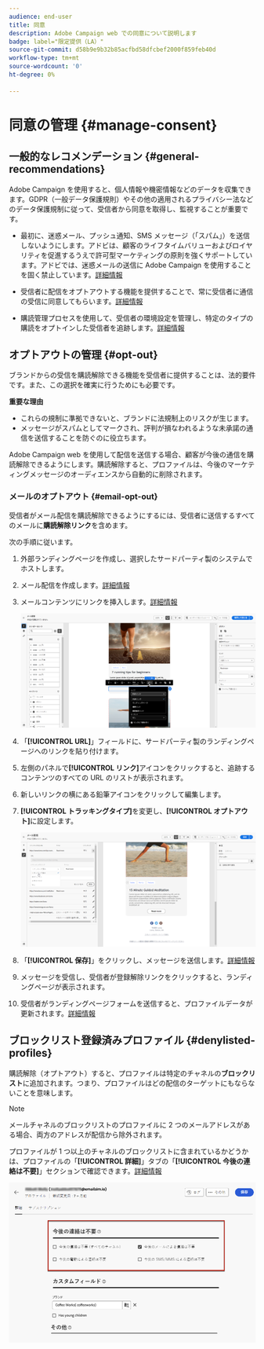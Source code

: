 ```yaml
---
audience: end-user
title: 同意
description: Adobe Campaign web での同意について説明します
badge: label="限定提供（LA）"
source-git-commit: d58b9e9b32b85acfbd58dfcbef2000f859feb40d
workflow-type: tm+mt
source-wordcount: '0'
ht-degree: 0%

---
```


# 同意の管理 {#manage-consent}

## 一般的なレコメンデーション {#general-recommendations}

Adobe Campaign を使用すると、個人情報や機密情報などのデータを収集できます。GDPR（一般データ保護規則）やその他の適用されるプライバシー法などのデータ保護規制に従って、受信者から同意を取得し、監視することが重要です。

* 最初に、迷惑メール、プッシュ通知、SMS メッセージ（「スパム」）を送信しないようにします。アドビは、顧客のライフタイムバリューおよびロイヤリティを促進するうえで許可型マーケティングの原則を強くサポートしています。アドビでは、迷惑メールの送信に Adobe Campaign を使用することを固く禁止しています。[詳細情報](#denylisted-profiles)

* 受信者に配信をオプトアウトする機能を提供することで、常に受信者に通信の受信に同意してもらいます<!-- and keep honoring opt-out requests as quickly as possible-->。[詳細情報](#opt-out)

* 購読管理プロセスを使用して、受信者の環境設定を管理し、特定のタイプの購読をオプトインした受信者を追跡します。[詳細情報](../../delivery/using/about-services-and-subscriptions.md)

## オプトアウトの管理 {#opt-out}

ブランドからの受信を購読解除できる機能を受信者に提供することは、法的要件です。また、この選択を確実に行うためにも必要です。<!--Learn more about the applicable legislation in the [Adobe Campaign Classic v7 documentation](https://experienceleague.adobe.com/docs/campaign-classic/using/getting-started/privacy/privacy-and-recommendations.html#privacy-regulations){target="_blank"}.-->

**重要な理由**

* これらの規制に準拠できないと、ブランドに法規制上のリスクが生じます。
* メッセージがスパムとしてマークされ、評判が損なわれるような未承諾の通信を送信することを防ぐのに役立ちます。

Adobe Campaign web を使用して配信を送信する場合、顧客が今後の通信を購読解除できるようにします。購読解除すると、プロファイルは、今後のマーケティングメッセージのオーディエンスから自動的に削除されます。

### メールのオプトアウト {#email-opt-out}

受信者がメール配信を購読解除できるようにするには、受信者に送信するすべてのメールに&#x200B;**購読解除リンク**&#x200B;を含めます。

次の手順に従います。

1. 外部ランディングページを作成し、選択したサードパーティ製のシステムでホストします。

1. メール配信を作成します。[詳細情報](../email/create-email.md)

1. メールコンテンツにリンクを挿入します。[詳細情報](../email/message-tracking.md#insert-links)

   ![メールコンテンツにリンクを挿入](../email/assets/message-tracking-insert-link.png)

1. 「**[!UICONTROL URL]**」フィールドに、サードパーティ製のランディングページへのリンクを貼り付けます。

1. 左側のパネルで&#x200B;**[!UICONTROL リンク]**&#x200B;アイコンをクリックすると、追跡するコンテンツのすべての URL のリストが表示されます。

1. 新しいリンクの横にある鉛筆アイコンをクリックして編集します。

1. **[!UICONTROL トラッキングタイプ]**&#x200B;を変更し、**[!UICONTROL オプトアウト]**&#x200B;に設定します。

   ![オプトアウト用のトラッキングタイプを編集](../email/assets/message-tracking-edit-a-link.png)

1. 「**[!UICONTROL 保存]**」をクリックし、メッセージを送信します。[詳細情報](../monitor/prepare-send.md)

1. メッセージを受信し、受信者が登録解除リンクをクリックすると、ランディングページが表示されます。

1. 受信者がランディングページフォームを送信すると、プロファイルデータが更新されます。[詳細情報](#denylisted-profiles)

<!--Any other option available such as one-click opt-out link or List-Unsubscribe (to include an unsubscribe link in the email header) to enable opt-out in a delivery?-->

## ブロックリスト登録済みプロファイル {#denylisted-profiles}

購読解除（オプトアウト）すると、プロファイルは特定のチャネルの&#x200B;**ブロックリスト**&#x200B;に追加されます。つまり、プロファイルはどの配信のターゲットにもならないことを意味します。

>[!NOTE]
>
>メールチャネルのブロックリストのプロファイルに 2 つのメールアドレスがある場合、両方のアドレスが配信から除外されます。

プロファイルが 1 つ以上のチャネルのブロックリストに含まれているかどうかは、プロファイルの「**[!UICONTROL 詳細]**」タブの「**[!UICONTROL 今後の連絡は不要]**」セクションで確認できます。[詳細情報](../audience/about-recipients.md#access)

![プロファイルの詳細でブロックリストのステータスを確認](assets/profile-no-longer-contact.png)

<!--Denylisted status on quarantine list

Additionally, when recipients report your message as spam, or reply to an SMS message with a keyword such as "STOP", their address or phone number is quarantined with the **[!UICONTROL Denylisted]** status. Their profile is updated accordingly.

QUESTION: When a user marks an email as spam, is the profile's No longer contact section also updated? Apparently no (not the same = quarantine vs denylist)

>[!NOTE]
>
>The **[!UICONTROL Denylisted]** status refers to the address only, the profile is not on the denylist, so that the user continues receiving SMS messages and push notifications.

Learn more about Feedback loops in the [Delivery Best Practices Guide](https://experienceleague.adobe.com/docs/deliverability-learn/deliverability-best-practice-guide/transition-process/infrastructure.html#feedback-loops){target="_blank"}.

Learn more about quarantine in the [Campaign v8 (client console) documentation](https://experienceleague.adobe.com/docs/campaign/campaign-v8/send/failures/quarantines.html#non-deliverable-bounces){target="_blank"}.-->